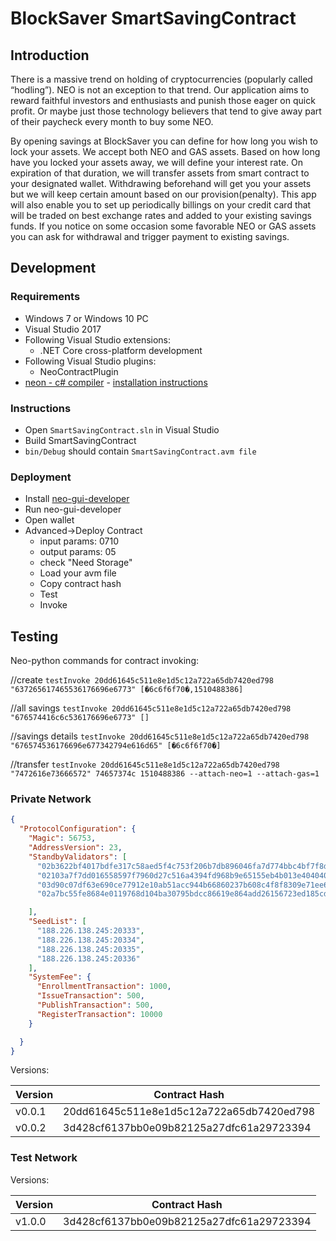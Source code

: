 # BlockSaver SmartSavingContract

## Introduction
There is a massive trend on holding of cryptocurrencies (popularly called “hodling”).
NEO is not an exception to that trend. Our application aims to reward faithful investors
 and enthusiasts and punish those eager on quick profit. Or maybe just those technology
  believers that tend to give away part of their paycheck every month to buy some NEO.

By opening savings at BlockSaver you can define for how long you wish to lock your assets.
 We accept both NEO and GAS assets. Based on how long have you locked your assets away,
  we will define your interest rate. On expiration of that duration,
   we will transfer assets from smart contract to your designated wallet.
    Withdrawing beforehand will get you your assets but we will keep certain
     amount based on our provision(penalty).
      This app will also enable you to set up periodically billings on your
       credit card that will be traded on best exchange rates and added
        to your existing savings funds. If you notice on some occasion some
         favorable NEO or GAS assets you can ask for withdrawal and trigger
          payment to existing savings. 

## Development

### Requirements
 * Windows 7 or Windows 10 PC
 * Visual Studio 2017
 * Following Visual Studio extensions:
    * .NET Core cross-platform development
 * Following Visual Studio plugins:
    * NeoContractPlugin
 * [neon - c# compiler](https://github.com/neo-project/neo-compiler) - [installation instructions](http://docs.neo.org/en-us/sc/getting-started-csharp.html)

### Instructions
 * Open `SmartSavingContract.sln` in Visual Studio
 * Build SmartSavingContract
 * `bin/Debug` should contain  `SmartSavingContract.avm file`
 
### Deployment
 * Install [neo-gui-developer](https://github.com/CityOfZion/neo-gui-developer)
 * Run neo-gui-developer
 * Open wallet
 * Advanced->Deploy Contract
    * input params: 0710
    * output params: 05
    * check "Need Storage"
    * Load your avm file
    * Copy contract hash
    * Test
    * Invoke
    
## Testing

Neo-python commands for contract invoking:

//create
`testInvoke 20dd61645c511e8e1d5c12a722a65db7420ed798 "637265617465536176696e6773" [�6c6f6f70�,1510488386]`

//all savings
`testInvoke 20dd61645c511e8e1d5c12a722a65db7420ed798 "676574416c6c536176696e6773" []`

//savings details
`testInvoke 20dd61645c511e8e1d5c12a722a65db7420ed798 "676574536176696e677342794e616d65" [�6c6f6f70�]`

//transfer
`testInvoke 20dd61645c511e8e1d5c12a722a65db7420ed798 "7472616e73666572" 74657374c 1510488386 --attach-neo=1 --attach-gas=1`


### Private Network
```json
{
  "ProtocolConfiguration": {
    "Magic": 56753,
    "AddressVersion": 23,
    "StandbyValidators": [
      "02b3622bf4017bdfe317c58aed5f4c753f206b7db896046fa7d774bbc4bf7f8dc2",
      "02103a7f7dd016558597f7960d27c516a4394fd968b9e65155eb4b013e4040406e",
      "03d90c07df63e690ce77912e10ab51acc944b66860237b608c4f8f8309e71ee699",
      "02a7bc55fe8684e0119768d104ba30795bdcc86619e864add26156723ed185cd62"

    ],
    "SeedList": [
      "188.226.138.245:20333",
      "188.226.138.245:20334",
      "188.226.138.245:20335",
      "188.226.138.245:20336"
    ],
    "SystemFee": {
      "EnrollmentTransaction": 1000,
      "IssueTransaction": 500,
      "PublishTransaction": 500,
      "RegisterTransaction": 10000
    }

  }
}
```
Versions:

| Version | Contract Hash |
|---------|---------------|
|     v0.0.1   |    20dd61645c511e8e1d5c12a722a65db7420ed798           |
|     v0.0.2   |    3d428cf6137bb0e09b82125a27dfc61a29723394           |

### Test Network
Versions:

| Version | Contract Hash |
|---------|---------------|
|     v1.0.0   |    3d428cf6137bb0e09b82125a27dfc61a29723394           |
